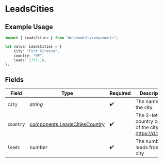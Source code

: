 # LeadsCities

## Example Usage

```typescript
import { LeadsCities } from "dub/models/components";

let value: LeadsCities = {
    city: "Fort Kiraton",
    country: "WF",
    leads: 2777.18,
};
```

## Fields

| Field                                                                          | Type                                                                           | Required                                                                       | Description                                                                    |
| ------------------------------------------------------------------------------ | ------------------------------------------------------------------------------ | ------------------------------------------------------------------------------ | ------------------------------------------------------------------------------ |
| `city`                                                                         | *string*                                                                       | :heavy_check_mark:                                                             | The name of the city                                                           |
| `country`                                                                      | [components.LeadsCitiesCountry](../../models/components/leadscitiescountry.md) | :heavy_check_mark:                                                             | The 2-letter country code of the city: https://d.to/geo                        |
| `leads`                                                                        | *number*                                                                       | :heavy_check_mark:                                                             | The number of leads from this city                                             |
